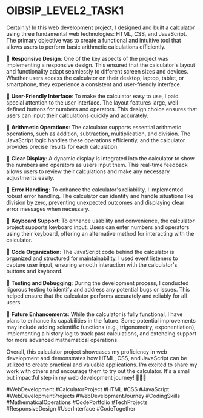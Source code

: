# OIBSIP_LEVEL2_TASK1

Certainly! In this web development project, I designed and built a calculator using three fundamental web technologies: HTML, CSS, and JavaScript. The primary objective was to create a functional and intuitive tool that allows users to perform basic arithmetic calculations efficiently.

🔹 **Responsive Design**: One of the key aspects of the project was implementing a responsive design. This ensured that the calculator's layout and functionality adapt seamlessly to different screen sizes and devices. Whether users access the calculator on their desktop, laptop, tablet, or smartphone, they experience a consistent and user-friendly interface.

🔹 **User-Friendly Interface**: To make the calculator easy to use, I paid special attention to the user interface. The layout features large, well-defined buttons for numbers and operators. This design choice ensures that users can input their calculations quickly and accurately.

🔹 **Arithmetic Operations**: The calculator supports essential arithmetic operations, such as addition, subtraction, multiplication, and division. The JavaScript logic handles these operations efficiently, and the calculator provides precise results for each calculation.

🔹 **Clear Display**: A dynamic display is integrated into the calculator to show the numbers and operators as users input them. This real-time feedback allows users to review their calculations and make any necessary adjustments easily.

🔹 **Error Handling**: To enhance the calculator's reliability, I implemented robust error handling. The calculator can identify and handle situations like division by zero, preventing unexpected outcomes and displaying clear error messages when necessary.

🔹 **Keyboard Support**: To enhance usability and convenience, the calculator project supports keyboard input. Users can enter numbers and operators using their keyboard, offering an alternative method for interacting with the calculator.

🔹 **Code Organization**: The JavaScript code behind the calculator is organized and structured for maintainability. I used event listeners to capture user input, ensuring smooth interaction with the calculator's buttons and keyboard.

🔹 **Testing and Debugging**: During the development process, I conducted rigorous testing to identify and address any potential bugs or issues. This helped ensure that the calculator performs accurately and reliably for all users.

🔹 **Future Enhancements**: While the calculator is fully functional, I have plans to enhance its capabilities in the future. Some potential improvements may include adding scientific functions (e.g., trigonometry, exponentiation), implementing a history log to track past calculations, and extending support for more advanced mathematical operations.

Overall, this calculator project showcases my proficiency in web development and demonstrates how HTML, CSS, and JavaScript can be utilized to create practical and valuable applications. I'm excited to share my work with others and encourage them to try out the calculator. It's a small but impactful step in my web development journey! 🌟🧮💡

#WebDevelopment #CalculatorProject #HTML #CSS #JavaScript #WebDevelopmentProjects #WebDevelopmentJourney #CodingSkills #MathematicalOperations #CodePortfolio #TechProjects #ResponsiveDesign #UserInterface #CodeTogether
